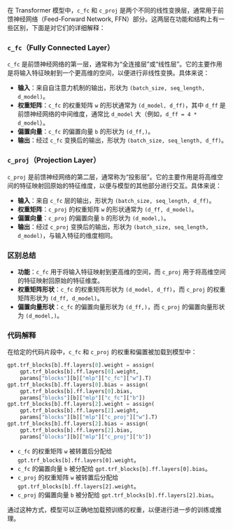 在 Transformer 模型中，`c_fc` 和 `c_proj` 是两个不同的线性变换层，通常用于前馈神经网络（Feed-Forward Network, FFN）部分。这两层在功能和结构上有一些区别，下面是对它们的详细解释：

### `c_fc`（Fully Connected Layer）

`c_fc` 是前馈神经网络的第一层，通常称为“全连接层”或“线性层”。它的主要作用是将输入特征映射到一个更高维的空间，以便进行非线性变换。具体来说：

- **输入**：来自自注意力机制的输出，形状为 `(batch_size, seq_length, d_model)`。
- **权重矩阵**：`c_fc` 的权重矩阵 `w` 的形状通常为 `(d_model, d_ff)`，其中 `d_ff` 是前馈神经网络的中间维度，通常比 `d_model` 大（例如，`d_ff = 4 * d_model`）。
- **偏置向量**：`c_fc` 的偏置向量 `b` 的形状为 `(d_ff,)`。
- **输出**：经过 `c_fc` 变换后的输出，形状为 `(batch_size, seq_length, d_ff)`。

### `c_proj`（Projection Layer）

`c_proj` 是前馈神经网络的第二层，通常称为“投影层”。它的主要作用是将高维空间的特征映射回原始的特征维度，以便与模型的其他部分进行交互。具体来说：

- **输入**：来自 `c_fc` 层的输出，形状为 `(batch_size, seq_length, d_ff)`。
- **权重矩阵**：`c_proj` 的权重矩阵 `w` 的形状通常为 `(d_ff, d_model)`。
- **偏置向量**：`c_proj` 的偏置向量 `b` 的形状为 `(d_model,)`。
- **输出**：经过 `c_proj` 变换后的输出，形状为 `(batch_size, seq_length, d_model)`，与输入特征的维度相同。

### 区别总结

- **功能**：`c_fc` 用于将输入特征映射到更高维的空间，而 `c_proj` 用于将高维空间的特征映射回原始的特征维度。
- **权重矩阵形状**：`c_fc` 的权重矩阵形状为 `(d_model, d_ff)`，而 `c_proj` 的权重矩阵形状为 `(d_ff, d_model)`。
- **偏置向量形状**：`c_fc` 的偏置向量形状为 `(d_ff,)`，而 `c_proj` 的偏置向量形状为 `(d_model,)`。

### 代码解释

在给定的代码片段中，`c_fc` 和 `c_proj` 的权重和偏置被加载到模型中：

```python
gpt.trf_blocks[b].ff.layers[0].weight = assign(
    gpt.trf_blocks[b].ff.layers[0].weight, 
    params["blocks"][b]["mlp"]["c_fc"]["w"].T)
gpt.trf_blocks[b].ff.layers[0].bias = assign(
    gpt.trf_blocks[b].ff.layers[0].bias, 
    params["blocks"][b]["mlp"]["c_fc"]["b"])
gpt.trf_blocks[b].ff.layers[2].weight = assign(
    gpt.trf_blocks[b].ff.layers[2].weight, 
    params["blocks"][b]["mlp"]["c_proj"]["w"].T)
gpt.trf_blocks[b].ff.layers[2].bias = assign(
    gpt.trf_blocks[b].ff.layers[2].bias, 
    params["blocks"][b]["mlp"]["c_proj"]["b"])
```

- `c_fc` 的权重矩阵 `w` 被转置后分配给 `gpt.trf_blocks[b].ff.layers[0].weight`。
- `c_fc` 的偏置向量 `b` 被分配给 `gpt.trf_blocks[b].ff.layers[0].bias`。
- `c_proj` 的权重矩阵 `w` 被转置后分配给 `gpt.trf_blocks[b].ff.layers[2].weight`。
- `c_proj` 的偏置向量 `b` 被分配给 `gpt.trf_blocks[b].ff.layers[2].bias`。

通过这种方式，模型可以正确地加载预训练的权重，以便进行进一步的训练或推理。